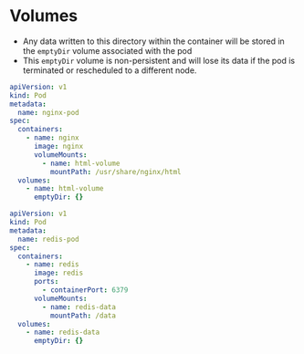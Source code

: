 # Volumes

* Any data written to this directory within the container will be stored in the `emptyDir` volume associated with the pod
* This `emptyDir` volume is non-persistent and will lose its data if the pod is terminated or rescheduled to a different node.

```yaml
apiVersion: v1
kind: Pod
metadata:
  name: nginx-pod
spec:
  containers:
    - name: nginx
      image: nginx
      volumeMounts:
        - name: html-volume
          mountPath: /usr/share/nginx/html
  volumes:
    - name: html-volume
      emptyDir: {}

```

```yaml
apiVersion: v1
kind: Pod
metadata:
  name: redis-pod
spec:
  containers:
    - name: redis
      image: redis
      ports:
        - containerPort: 6379
      volumeMounts:
        - name: redis-data
          mountPath: /data
  volumes:
    - name: redis-data
      emptyDir: {}

```
